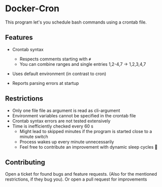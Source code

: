 # Docker-Cron

This program let's you schedule bash commands using a crontab file.

## Features

 * Crontab syntax
   * Respects comments starting with `#`
   * You can combine ranges and single entries 1,2-4,7 -> 1,2,3,4,7

 * Uses default environment (in contrast to cron)
 * Reports parsing errors at startup

## Restrictions

 * Only one file file as argument is read as cli-argument
 * Environment variables cannot be specified in the crontab file
 * Crontab syntax errors are not tested extensively
 * Time is inefficiently checked every 60 s
    * Might lead to skipped minutes if the program is started close to a minute switch
    * Process wakes up every minute unnecessarily
    * Feel free to contribute an improvement with dynamic sleep cycles 🙂

## Contributing

Open a ticket for found bugs and feature requests. (Also for the mentioned restrictions, if they bug you).
Or open a pull request for improvements
